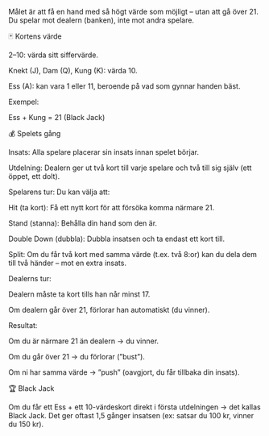 Målet är att få en hand med så högt värde som möjligt – utan att gå över 21.
Du spelar mot dealern (banken), inte mot andra spelare.

🃏 Kortens värde

2–10: värda sitt siffervärde.

Knekt (J), Dam (Q), Kung (K): värda 10.

Ess (A): kan vara 1 eller 11, beroende på vad som gynnar handen bäst.

Exempel:

Ess + Kung = 21 (Black Jack)

💰 Spelets gång

Insats: Alla spelare placerar sin insats innan spelet börjar.

Utdelning: Dealern ger ut två kort till varje spelare och två till sig själv (ett öppet, ett dolt).

Spelarens tur: Du kan välja att:

Hit (ta kort): Få ett nytt kort för att försöka komma närmare 21.

Stand (stanna): Behålla din hand som den är.

Double Down (dubbla): Dubbla insatsen och ta endast ett kort till.

Split: Om du får två kort med samma värde (t.ex. två 8:or) kan du dela dem till två händer – mot en extra insats.

Dealerns tur:

Dealern måste ta kort tills han når minst 17.

Om dealern går över 21, förlorar han automatiskt (du vinner).

Resultat:

Om du är närmare 21 än dealern → du vinner.

Om du går över 21 → du förlorar (”bust”).

Om ni har samma värde → ”push” (oavgjort, du får tillbaka din insats).

🏆 Black Jack

Om du får ett Ess + ett 10-värdeskort direkt i första utdelningen → det kallas Black Jack.
Det ger oftast 1,5 gånger insatsen (ex: satsar du 100 kr, vinner du 150 kr).